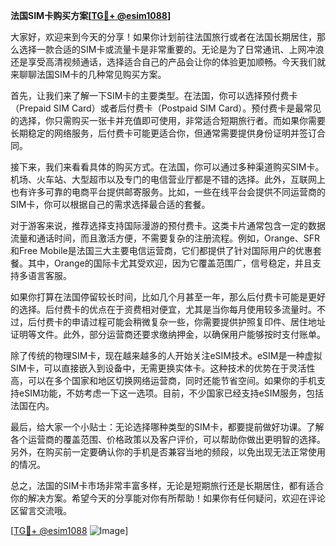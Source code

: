 **法国SIM卡购买方案[[TG💪+ @esim1088](https://t.me/s/esim1088)]**

大家好，欢迎来到今天的分享！如果你计划前往法国旅行或者在法国长期居住，那么选择一款合适的SIM卡或流量卡是非常重要的。无论是为了日常通讯、上网冲浪还是享受高清视频通话，选择适合自己的产品会让你的体验更加顺畅。今天我们就来聊聊法国SIM卡的几种常见购买方案。

首先，让我们来了解一下SIM卡的主要类型。在法国，你可以选择预付费卡（Prepaid SIM Card）或者后付费卡（Postpaid SIM Card）。预付费卡是最常见的选择，你只需购买一张卡并充值即可使用，非常适合短期旅行者。而如果你需要长期稳定的网络服务，后付费卡可能更适合你，但通常需要提供身份证明并签订合同。

接下来，我们来看看具体的购买方式。在法国，你可以通过多种渠道购买SIM卡。机场、火车站、大型超市以及专门的电信营业厅都是不错的选择。此外，互联网上也有许多可靠的电商平台提供邮寄服务。比如，一些在线平台会提供不同运营商的SIM卡，你可以根据自己的需求选择最合适的套餐。

对于游客来说，推荐选择支持国际漫游的预付费卡。这类卡片通常包含一定的数据流量和通话时间，而且激活方便，不需要复杂的注册流程。例如，Orange、SFR和Free Mobile是法国三大主要电信运营商，它们都提供了针对国际用户的优惠套餐。其中，Orange的国际卡尤其受欢迎，因为它覆盖范围广，信号稳定，并且支持多语言客服。

如果你打算在法国停留较长时间，比如几个月甚至一年，那么后付费卡可能是更好的选择。后付费卡的优点在于资费相对便宜，尤其是当你每月使用较多流量时。不过，后付费卡的申请过程可能会稍微复杂一些，你需要提供护照复印件、居住地址证明等文件。此外，部分运营商还要求缴纳押金，以确保用户能够按时支付账单。

除了传统的物理SIM卡，现在越来越多的人开始关注eSIM技术。eSIM是一种虚拟SIM卡，可以直接嵌入到设备中，无需更换实体卡。这种技术的优势在于灵活性高，可以在多个国家和地区切换网络运营商，同时还能节省空间。如果你的手机支持eSIM功能，不妨考虑一下这一选项。目前，不少国家已经支持eSIM服务，包括法国在内。

最后，给大家一个小贴士：无论选择哪种类型的SIM卡，都要提前做好功课。了解各个运营商的覆盖范围、价格政策以及客户评价，可以帮助你做出更明智的选择。另外，在购买前一定要确认你的手机是否兼容当地的频段，以免出现无法正常使用的情况。

总之，法国的SIM卡市场非常丰富多样，无论是短期旅行还是长期居住，都有适合你的解决方案。希望今天的分享能对你有所帮助！如果你有任何疑问，欢迎在评论区留言交流哦。

[[TG💪+ @esim1088](https://t.me/s/esim1088) ![Image](https://i.postimg.cc/4NQfJmqS/Snipaste-2025-05-13-00-14-12.png)]